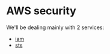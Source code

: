 # AWS security

We'll be dealing mainly with 2 services:
- [iam](https://github.com/YuvalShaul/aws/blob/main/security/iam.md)
- [sts](https://github.com/YuvalShaul/aws/blob/main/security/sts.md)